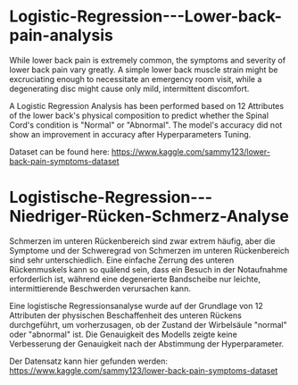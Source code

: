 # Logistic-Regression---Lower-back-pain-analysis

While lower back pain is extremely common, the symptoms and severity of lower back pain vary greatly. A simple lower back muscle strain might be excruciating enough to necessitate an emergency room visit, while a degenerating disc might cause only mild, intermittent discomfort.

A Logistic Regression Analysis has been performed based on 12 Attributes of the lower back's physical composition to predict whether the Spinal Cord's condition is "Normal" or "Abnormal". The model's accuracy did not show an improvement in accuracy after Hyperparameters Tuning.

Dataset can be found here: https://www.kaggle.com/sammy123/lower-back-pain-symptoms-dataset


# Logistische-Regression---Niedriger-Rücken-Schmerz-Analyse

Schmerzen im unteren Rückenbereich sind zwar extrem häufig, aber die Symptome und der Schweregrad von Schmerzen im unteren Rückenbereich sind sehr unterschiedlich. Eine einfache Zerrung des unteren Rückenmuskels kann so quälend sein, dass ein Besuch in der Notaufnahme erforderlich ist, während eine degenerierte Bandscheibe nur leichte, intermittierende Beschwerden verursachen kann.

Eine logistische Regressionsanalyse wurde auf der Grundlage von 12 Attributen der physischen Beschaffenheit des unteren Rückens durchgeführt, um vorherzusagen, ob der Zustand der Wirbelsäule "normal" oder "abnormal" ist. Die Genauigkeit des Modells zeigte keine Verbesserung der Genauigkeit nach der Abstimmung der Hyperparameter.

Der Datensatz kann hier gefunden werden: https://www.kaggle.com/sammy123/lower-back-pain-symptoms-dataset

